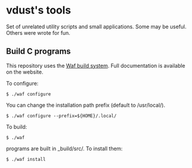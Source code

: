 vdust's tools
=============

Set of unrelated utility scripts and small applications.
Some may be useful.
Others were wrote for fun.

Build C programs
----------------

This repository uses the [Waf build system](http://waf.io/ "Waf official website").
Full documentation is available on the website.

To configure:

    $ ./waf configure

You can change the installation path prefix (default to /usr/local/).

    $ ./waf configure --prefix=${HOME}/.local/

To build:

    $ ./waf

programs are built in _build/src/. To install them:

    $ ./waf install


